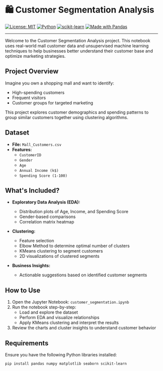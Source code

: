 # 🛍️ Customer Segmentation Analysis

[![License: MIT](https://img.shields.io/badge/License-MIT-green.svg)](https://opensource.org/licenses/MIT)
[![Python](https://img.shields.io/badge/Python-3.8%2B-blue.svg)](https://www.python.org/)
[![scikit-learn](https://img.shields.io/badge/scikit--learn-1.3-orange.svg)](https://scikit-learn.org/stable/)
[![Made with Pandas](https://img.shields.io/badge/Made%20with-Pandas-150458.svg)](https://pandas.pydata.org/)

---

Welcome to the Customer Segmentation Analysis project. This notebook uses real-world mall customer data and unsupervised machine learning techniques to help businesses better understand their customer base and optimize marketing strategies.

## Project Overview

Imagine you own a shopping mall and want to identify:
- High-spending customers
- Frequent visitors
- Customer groups for targeted marketing

This project explores customer demographics and spending patterns to group similar customers together using clustering algorithms.

## Dataset

- **File:** `Mall_Customers.csv`
- **Features:**
  - `CustomerID`
  - `Gender`
  - `Age`
  - `Annual Income (k$)`
  - `Spending Score (1-100)`

## What's Included?

- **Exploratory Data Analysis (EDA):**
  - Distribution plots of Age, Income, and Spending Score
  - Gender-based comparisons
  - Correlation matrix heatmap

- **Clustering:**
  - Feature selection
  - Elbow Method to determine optimal number of clusters
  - KMeans clustering to segment customers
  - 2D visualizations of clustered segments

- **Business Insights:**
  - Actionable suggestions based on identified customer segments

## How to Use

1. Open the Jupyter Notebook: `customer_segmentation.ipynb`
2. Run the notebook step-by-step:
   - Load and explore the dataset
   - Perform EDA and visualize relationships
   - Apply KMeans clustering and interpret the results
3. Review the charts and cluster insights to understand customer behavior

## Requirements

Ensure you have the following Python libraries installed:

```bash
pip install pandas numpy matplotlib seaborn scikit-learn
